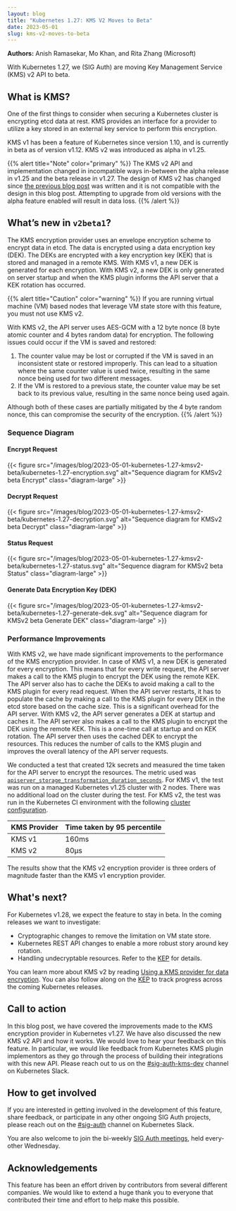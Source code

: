 ```yaml
---
layout: blog
title: "Kubernetes 1.27: KMS V2 Moves to Beta"
date: 2023-05-01
slug: kms-v2-moves-to-beta
---
```


**Authors:** Anish Ramasekar, Mo Khan, and Rita Zhang (Microsoft)

With Kubernetes 1.27, we (SIG Auth) are moving Key Management Service (KMS) v2 API to beta.

## What is KMS?
One of the first things to consider when securing a Kubernetes cluster is encrypting etcd data at
rest. KMS provides an interface for a provider to utilize a key stored in an external key service to
perform this encryption.

KMS v1 has been a feature of Kubernetes since version 1.10, and is currently in beta as of version
v1.12. KMS v2 was introduced as alpha in v1.25.

{{% alert title="Note" color="primary" %}}
The KMS v2 API and implementation changed in incompatible
ways in-between the alpha release in v1.25 and the beta release in v1.27. The design of KMS v2 has
changed since [the previous blog post](https://kubernetes.io/blog/2022/09/09/kms-v2-improvements/)
was written and it is not compatible with the design in this blog post. Attempting to upgrade from
old versions with the alpha feature enabled will result in data loss.
{{% /alert %}}

## What’s new in `v2beta1`?
The KMS encryption provider uses an envelope encryption scheme to encrypt data in etcd. The data is
encrypted using a data encryption key (DEK). The DEKs are encrypted with a key encryption key (KEK)
that is stored and managed in a remote KMS. With KMS v1, a new DEK is generated for each encryption.
With KMS v2, a new DEK is only generated on server startup and when the KMS plugin informs the API
server that a KEK rotation has occurred.

{{% alert title="Caution" color="warning" %}}
If you are running virtual machine (VM) based nodes
that leverage VM state store with this feature, you must not use KMS v2.

With KMS v2, the API server uses AES-GCM with a 12 byte nonce (8 byte atomic counter and 4 bytes
random data) for encryption. The following issues could occur if the VM is saved and restored:

1. The counter value may be lost or corrupted if the VM is saved in an inconsistent state or
   restored improperly. This can lead to a situation where the same counter value is used twice,
   resulting in the same nonce being used for two different messages.
2. If the VM is restored to a previous state, the counter value may be set back to its previous
   value, resulting in the same nonce being used again.

Although both of these cases are partially mitigated by the 4 byte random nonce, this can compromise
the security of the encryption.
{{% /alert %}}

### Sequence Diagram

#### Encrypt Request

<!-- source
```mermaid
%%{init:{"theme":"neutral", "sequence": {"mirrorActors":true},
    "themeVariables": {
        "actorBkg":"royalblue",
        "actorTextColor":"white"
}}}%%

sequenceDiagram
    participant user
    participant kube_api_server
    participant kms_plugin
    participant external_kms
    alt Generate DEK at startup
        Note over kube_api_server,external_kms: Refer to Generate Data Encryption Key (DEK) diagram for details
    end
    user->>kube_api_server: create/update resource that's to be encrypted
    kube_api_server->>kube_api_server: encrypt resource with DEK
    kube_api_server->>etcd: store encrypted object
```
-->

{{< figure src="/images/blog/2023-05-01-kubernetes-1.27-kmsv2-beta/kubernetes-1.27-encryption.svg"
alt="Sequence diagram for KMSv2 beta Encrypt" class="diagram-large" >}}

#### Decrypt Request

<!-- source
```mermaid
%%{init:{"theme":"neutral", "sequence": {"mirrorActors":true},
    "themeVariables": {
        "actorBkg":"royalblue",
        "actorTextColor":"white"
}}}%%

sequenceDiagram
    participant user
    participant kube_api_server
    participant kms_plugin
    participant external_kms
    participant etcd
    user->>kube_api_server: get/list resource that's encrypted
    kube_api_server->>etcd: get encrypted resource
    etcd->>kube_api_server: encrypted resource
    alt Encrypted DEK not in cache
        kube_api_server->>kms_plugin: decrypt request
        kms_plugin->>external_kms: decrypt DEK with remote KEK
        external_kms->>kms_plugin: decrypted DEK
        kms_plugin->>kube_api_server: return decrypted DEK
        kube_api_server->>kube_api_server: cache decrypted DEK
    end
    kube_api_server->>kube_api_server: decrypt resource with DEK
    kube_api_server->>user: return decrypted resource
```
-->

{{< figure src="/images/blog/2023-05-01-kubernetes-1.27-kmsv2-beta/kubernetes-1.27-decryption.svg"
alt="Sequence diagram for KMSv2 beta Decrypt" class="diagram-large" >}}

#### Status Request

<!-- source
```mermaid
%%{init:{"theme":"neutral", "sequence": {"mirrorActors":true},
    "themeVariables": {
        "actorBkg":"royalblue",
        "actorTextColor":"white"
}}}%%

sequenceDiagram
    participant kube_api_server
    participant kms_plugin
    participant external_kms
    alt Generate DEK at startup
        Note over kube_api_server,external_kms: Refer to Generate Data Encryption Key (DEK) diagram for details
    end
    loop every minute (or every 10s if error or unhealthy)
        kube_api_server->>kms_plugin: status request
        kms_plugin->>external_kms: validate remote KEK
        external_kms->>kms_plugin: KEK status
        kms_plugin->>kube_api_server: return status response <br/> {"healthz": "ok", key_id: "<remote KEK ID>", "version": "v2beta1"}
        alt KEK rotation detected (key_id changed), rotate DEK
            Note over kube_api_server,external_kms: Refer to Generate Data Encryption Key (DEK) diagram for details
        end
    end
```
-->

{{< figure src="/images/blog/2023-05-01-kubernetes-1.27-kmsv2-beta/kubernetes-1.27-status.svg"
alt="Sequence diagram for KMSv2 beta Status" class="diagram-large" >}}

#### Generate Data Encryption Key (DEK)

<!-- source
```mermaid
%%{init:{"theme":"neutral", "sequence": {"mirrorActors":true},
    "themeVariables": {
        "actorBkg":"royalblue",
        "actorTextColor":"white"
}}}%%

sequenceDiagram
    participant kube_api_server
    participant kms_plugin
    participant external_kms
        kube_api_server->>kube_api_server: generate DEK
        kube_api_server->>kms_plugin: encrypt request
        kms_plugin->>external_kms: encrypt DEK with remote KEK
        external_kms->>kms_plugin: encrypted DEK
        kms_plugin->>kube_api_server: return encrypt response <br/> {"ciphertext": "<encrypted DEK>", key_id: "<remote KEK ID>", "annotations": {}}
```
-->

{{< figure src="/images/blog/2023-05-01-kubernetes-1.27-kmsv2-beta/kubernetes-1.27-generate-dek.svg"
alt="Sequence diagram for KMSv2 beta Generate DEK" class="diagram-large" >}}

### Performance Improvements
With KMS v2, we have made significant improvements to the performance of the KMS encryption
provider. In case of KMS v1, a new DEK is generated for every encryption. This means that for every
write request, the API server makes a call to the KMS plugin to encrypt the DEK using the remote
KEK. The API server also has to cache the DEKs to avoid making a call to the KMS plugin for every
read request. When the API server restarts, it has to populate the cache by making a call to the KMS
plugin for every DEK in the etcd store based on the cache size. This is a significant overhead for
the API server. With KMS v2, the API server generates a DEK at startup and caches it. The API server
also makes a call to the KMS plugin to encrypt the DEK using the remote KEK. This is a one-time call
at startup and on KEK rotation. The API server then uses the cached DEK to encrypt the resources.
This reduces the number of calls to the KMS plugin and improves the overall latency of the API
server requests.

We conducted a test that created 12k secrets and measured the time taken for the API server to
encrypt the resources. The metric used was
[`apiserver_storage_transformation_duration_seconds`](https://kubernetes.io/docs/reference/instrumentation/metrics/).
For KMS v1, the test was run on a managed Kubernetes v1.25 cluster with 2 nodes. There was no
additional load on the cluster during the test. For KMS v2, the test was run in the Kubernetes CI
environment with the following [cluster
configuration](https://github.com/kubernetes/kubernetes/blob/release-1.27/test/e2e/testing-manifests/auth/encrypt/kind.yaml).

| KMS Provider | Time taken by 95 percentile |
| ------------ | --------------------------- |
| KMS v1       | 160ms                       |
| KMS v2       | 80μs                        |

The results show that the KMS v2 encryption provider is three orders of magnitude faster than the
KMS v1 encryption provider.

## What's next?
For Kubernetes v1.28, we expect the feature to stay in beta. In the coming releases we want to
investigate:
- Cryptographic changes to remove the limitation on VM state store.
- Kubernetes REST API changes to enable a more robust story around key rotation.
- Handling undecryptable resources. Refer to the
  [KEP](https://github.com/kubernetes/enhancements/pull/3927) for details.

You can learn more about KMS v2 by reading [Using a KMS provider for data
encryption](/docs/tasks/administer-cluster/kms-provider/). You can also follow along on the
[KEP](https://github.com/kubernetes/enhancements/blob/master/keps/sig-auth/3299-kms-v2-improvements/#readme)
to track progress across the coming Kubernetes releases.

## Call to action

In this blog post, we have covered the improvements made to the KMS encryption provider in
Kubernetes v1.27. We have also discussed the new KMS v2 API and how it works. We would love to hear
your feedback on this feature. In particular, we would like feedback from Kubernetes KMS plugin
implementors as they go through the process of building their integrations with this new API. Please
reach out to us on the [#sig-auth-kms-dev](https://kubernetes.slack.com/archives/C03035EH4VB)
channel on Kubernetes Slack.

## How to get involved
If you are interested in getting involved in the development of this feature, share feedback, or
participate in any other ongoing SIG Auth projects, please reach out on the
[#sig-auth](https://kubernetes.slack.com/archives/C0EN96KUY) channel on Kubernetes Slack.

You are also welcome to join the bi-weekly [SIG Auth
meetings](https://github.com/kubernetes/community/blob/master/sig-auth/README.md#meetings), held
every-other Wednesday.

## Acknowledgements
This feature has been an effort driven by contributors from several different companies. We would
like to extend a huge thank you to everyone that contributed their time and effort to help make this
possible.
